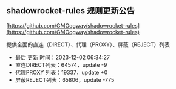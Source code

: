 ## shadowrocket-rules 规则更新公告

[https://github.com/GMOogway/shadowrocket-rules](https://github.com/GMOogway/shadowrocket-rules)

提供全面的直连（DIRECT）、代理（PROXY）、屏蔽（REJECT）列表
- 最后 更新 时间：2023-12-02 06:34:27
- 直连DIRECT列表：64574，update -9
- 代理PROXY 列表：19337，update +0
- 屏蔽REJECT列表：65806，update -775